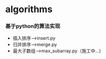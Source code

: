# algorithms
### 基于python的算法实现

- 插入排序-->insert.py
- 归并排序-->merge.py
- 最大子数组-->max_subarray.py（施工中...)